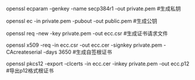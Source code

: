 openssl ecparam -genkey -name secp384r1 -out private.pem #生成私钥

openssl ec -in private.pem -pubout -out public.pem #生成公钥

openssl req -new -key private.pem -out ecc.csr #生成证书请求文件

openssl x509 -req -in ecc.csr -out ecc.cer -signkey private.pem -CAcreateserial -days 3650 #生成自签根证书

openssl pkcs12 -export -clcerts -in ecc.cer -inkey private.pem -out ecc.p12 #导出p12格式根证书
